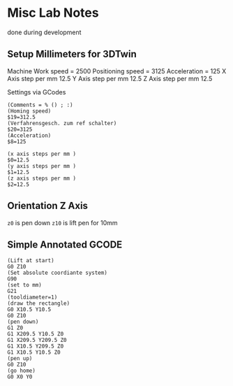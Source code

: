 # Misc Lab Notes

 done during development

## Setup Millimeters for 3DTwin

Machine Work speed = 2500
Positioning speed = 3125
Acceleration = 125
X Axis step per mm 12.5
Y Axis step per mm 12.5
Z Axis step per mm 12.5

Settings via GCodes

```gcode
(Comments = % () ; :)
(Homing speed)
$19=312.5
(Verfahrensgesch. zum ref schalter)
$20=3125
(Acceleration)
$8=125

(x axis steps per mm )
$0=12.5
(y axis steps per mm )
$1=12.5
(z axis steps per mm )
$2=12.5
```

## Orientation Z Axis

`z0` is pen down 
`z10` is lift pen for 10mm


## Simple Annotated GCODE

```gcode
(Lift at start)
G0 Z10
(Set absolute coordiante system)
G90
(set to mm)
G21
(tooldiameter=1)
(draw the rectangle)
G0 X10.5 Y10.5
G0 Z10
(pen down)
G1 Z0
G1 X209.5 Y10.5 Z0
G1 X209.5 Y209.5 Z0
G1 X10.5 Y209.5 Z0
G1 X10.5 Y10.5 Z0
(pen up)
G0 Z10
(go home)
G0 X0 Y0
```